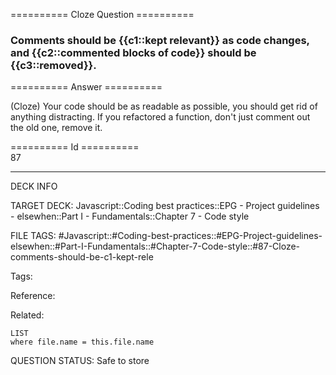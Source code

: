 ========== Cloze Question ==========

###  Comments should be {{c1::kept relevant}} as code changes, and {{c2::commented blocks of code}} should be {{c3::removed}}.  

========== Answer ==========  

(Cloze) Your code should be as readable as possible, you should get rid of anything distracting. If you refactored a function, don't just comment out the old one, remove it.

========== Id ==========  
87

---

DECK INFO

TARGET DECK: Javascript::Coding best practices::EPG - Project guidelines - elsewhen::Part I - Fundamentals::Chapter 7 - Code style

FILE TAGS: #Javascript::#Coding-best-practices::#EPG-Project-guidelines-elsewhen::#Part-I-Fundamentals::#Chapter-7-Code-style::#87-Cloze-comments-should-be-c1-kept-rele

Tags:

Reference:

Related:

```dataview
LIST
where file.name = this.file.name
````
QUESTION STATUS: Safe to store
